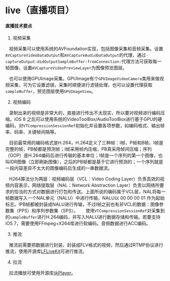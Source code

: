 # live（直播项目）
#### 直播技术要点
1. 视频采集

    视频采集可以使用系统的AVFoundation实现，包括图像采集和音频采集。设置`AVCaptureVideoDataOutput`和`AVCaptureAudioDataOutput`的代理，通过`-captureOutput:didOutputSampleBuffer:fromConnection:`代理方法可获取每一帧图像，设置`AVCaptureVideoPreviewLayer`为图像预览图层。
    
    也可以使用GPUImage采集。GPUImage有个`GPUImageVideoCamera`类用来做视频采集，可为它设置滤镜，采集时顺便进行滤镜处理，也可以设置代理获取`sampleBuffer`，预览图层使用`GPUImageView`。
    
    
2. 视频编码

    录制出来的视频是非常大的，直接进行传出不太现实，所以要对视频进行编码压缩。iOS 8 之后可以使用系统的VideoToolBox/AudioToolBox进行基于GPU的硬编码，对`VTCompressionSessionRef`初始化并设置各项参数，如编码格式、输出帧率、码率、关键帧间隔等。
    
    目前最常用的编码格式是H.264，H.264定义了三种帧：I帧、P帧和B帧，I帧是完整的帧，PB帧都是预测帧；I帧采用帧内压缩，PB真采用帧间压缩；序列（GOP）是H.264编码后进行传输的基本单位；I帧是一个序列的第一个图像，也叫IDR图像（立即刷新图像），之后的PB帧都是基于它进行预测的；一个序列就是一段内容差异不太大的图像编码后生成的一串数据流。
    
    H264算法分为两层：视频编码层（VCL：Video Coding Layer）负责高效的视频内容表示，网络提取层（NAL：Network Abstraction Layer）负责以网络所要求的恰当的方式对数据进行打包和传送。上面所说的编码属于VCL层，NAL将每一帧数据写入一个NAL单元（NALU）中进行传输，NALU以 00 00 00 01 作为起始标志。IPB帧都被封装成NALU进行传输，不过I帧之前也有非VCL的数据：图像参数集（PPS）和序列参数集（SPS）。
   
    使用`VTCompressionSessionRef`对采集到的`sampleBuffer`进行H.264编码，并写入NALU进行数据存储和传输。若要支持 iOS 7，需要使用FFmpeg+X264库进行软编码。音频数据进行ACC编码。
    
    
3. 推流

    推流前需要把数据进行封装，封装成FLV格式的视频，然后通过RTMP协议进行推流，使用开源库[LFLiveKit](https://github.com/LaiFengiOS/LFLiveKit)可进行推流。
    
    
4. 拉流

    拉流播放可使用开源库[ijkPlayer](https://github.com/Bilibili/ijkplayer)。
